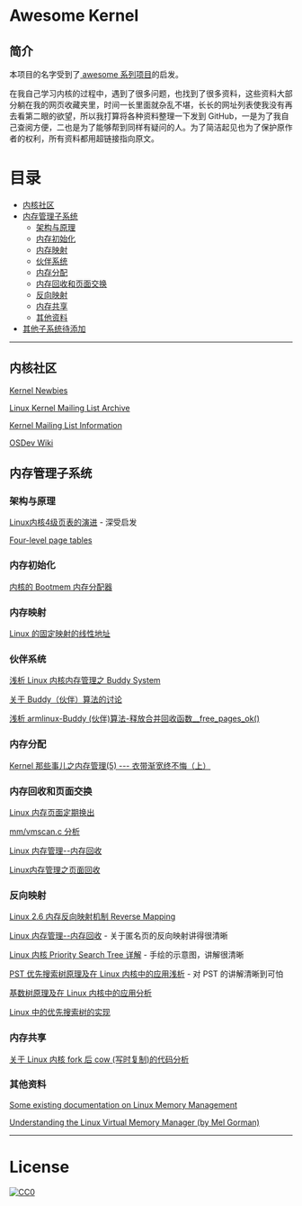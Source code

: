 # Awesome Kernel

## 简介

本项目的名字受到了[ awesome 系列项目](https://github.com/sindresorhus/awesome)的启发。

在我自己学习内核的过程中，遇到了很多问题，也找到了很多资料，这些资料大部分躺在我的网页收藏夹里，时间一长里面就杂乱不堪，长长的网址列表使我没有再去看第二眼的欲望，所以我打算将各种资料整理一下发到 GitHub，一是为了我自己查阅方便，二也是为了能够帮到同样有疑问的人。为了简洁起见也为了保护原作者的权利，所有资料都用超链接指向原文。

# 目录

* [内核社区](#内核社区)
* [内存管理子系统](#内存管理子系统)
	* [架构与原理](#架构与原理)
	* [内存初始化](#内存初始化)
	* [内存映射](#内存映射)
	* [伙伴系统](#伙伴系统)
	* [内存分配](#内存分配)
	* [内存回收和页面交换](#内存回收和页面交换)
	* [反向映射](#反向映射)
	* [内存共享](#内存共享)
	* [其他资料](#其他资料)
* [其他子系统待添加]()

---

## 内核社区

[Kernel Newbies](http://kernelnewbies.org/)

[Linux Kernel Mailing List Archive](https://lkml.org/)

[Kernel Mailing List Information](http://vger.kernel.org/)

[OSDev Wiki](http://wiki.osdev.org/Main_Page)

## 内存管理子系统

### 架构与原理

[Linux内核4级页表的演进](http://lib.csdn.net/article/operatingsystem/23291) - 深受启发

[Four-level page tables](https://lwn.net/Articles/106177/)

### 内存初始化

[内核的 Bootmem 内存分配器](http://blog.csdn.net/zmxiangde_88/article/details/8041040)

### 内存映射

[Linux 的固定映射的线性地址](http://blog.csdn.net/jacksen1026/article/details/2565398)

### 伙伴系统

[浅析 Linux 内核内存管理之 Buddy System](http://blog.csdn.net/hsly_support/article/details/7483113)

[关于 Buddy（伙伴）算法的讨论](http://blog.csdn.net/zhongnanjun_3/article/details/21799209)

[浅析 armlinux-Buddy (伙伴)算法-释放合并回收函数__free_pages_ok()](http://blog.chinaunix.net/uid-20564848-id-72856.html)

### 内存分配

[Kernel 那些事儿之内存管理(5) --- 衣带渐宽终不悔（上）](http://richardguo.blog.51cto.com/9343720/1670302)

### 内存回收和页面交换

[Linux 内存页面定期换出](http://memorymyann.iteye.com/blog/208583)

[mm/vmscan.c 分析](http://blog.chinaunix.net/uid-10701701-id-91784.html)

[Linux 内存管理--内存回收](http://blog.csdn.net/wenwuge_topsec/article/details/9998417)

[Linux内存管理之页面回收](http://blog.csdn.net/bullbat/article/details/7311205)

### 反向映射

[Linux 2.6 内存反向映射机制 Reverse Mapping](http://www.cnblogs.com/visayafan/archive/2011/12/24/2300758.html)

[Linux 内存管理--内存回收](http://blog.csdn.net/wenwuge_topsec/article/details/9998417) - 关于匿名页的反向映射讲得很清晰

[Linux 内核 Priority Search Tree 详解](http://bbs.chinaunix.net/forum.php?mod=viewthread&tid=2308502&page=1) - 手绘的示意图，讲解很清晰

[PST 优先搜索树原理及在 Linux 内核中的应用浅析](http://www.cnki.com.cn/Article/CJFDTotal-DNBC201213018.htm) - 对 PST 的讲解清晰到可怕

[基数树原理及在 Linux 内核中的应用分析](http://www.cnki.com.cn/Article/CJFDTotal-DNBC201317009.htm)

[Linux 中的优先搜索树的实现](http://blog.csdn.net/dog250/article/details/5700317)

### 内存共享

[关于 Linux 内核 fork 后 cow (写时复制)的代码分析](http://www.oschina.net/question/234345_48023)

### 其他资料

[Some existing documentation on Linux Memory Management](https://landley.net/writing/memory-faq.txt)

[Understanding the Linux Virtual Memory Manager (by Mel Gorman)](https://www.kernel.org/doc/gorman/html/understand/)

---

# License

[![CC0](http://i.creativecommons.org/p/zero/1.0/88x31.png)](http://creativecommons.org/publicdomain/zero/1.0/)

